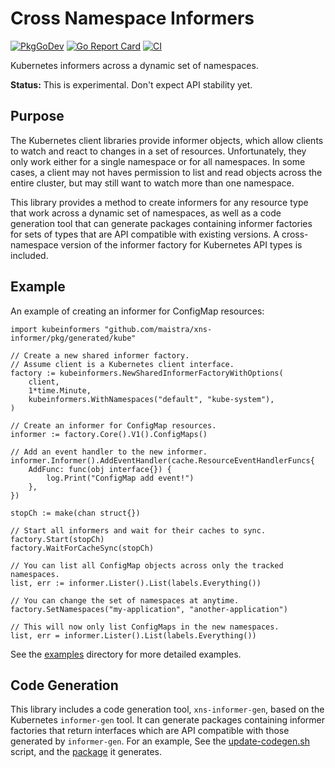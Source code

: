 # Cross Namespace Informers

[![PkgGoDev](https://pkg.go.dev/badge/mod/github.com/maistra/xns-informer)](https://pkg.go.dev/mod/github.com/maistra/xns-informer)
[![Go Report Card](https://goreportcard.com/badge/github.com/maistra/xns-informer)](https://goreportcard.com/report/github.com/maistra/xns-informer)
[![CI](https://github.com/maistra/xns-informer/workflows/CI/badge.svg)](https://github.com/maistra/xns-informer/actions)

Kubernetes informers across a dynamic set of namespaces.

**Status:** This is experimental. Don't expect API stability yet.


## Purpose

The Kubernetes client libraries provide informer objects, which allow clients
to watch and react to changes in a set of resources.  Unfortunately, they only
work either for a single namespace or for all namespaces.  In some cases, a
client may not haves permission to list and read objects across the entire
cluster, but may still want to watch more than one namespace.

This library provides a method to create informers for any resource type that
work across a dynamic set of namespaces, as well as a code generation tool that
can generate packages containing informer factories for sets of types that are
API compatible with existing versions.  A cross-namespace version of the
informer factory for Kubernetes API types is included.


## Example

An example of creating an informer for ConfigMap resources:

```golang
import kubeinformers "github.com/maistra/xns-informer/pkg/generated/kube"

// Create a new shared informer factory.
// Assume client is a Kubernetes client interface.
factory := kubeinformers.NewSharedInformerFactoryWithOptions(
	client,
	1*time.Minute,
	kubeinformers.WithNamespaces("default", "kube-system"),
)

// Create an informer for ConfigMap resources.
informer := factory.Core().V1().ConfigMaps()

// Add an event handler to the new informer.
informer.Informer().AddEventHandler(cache.ResourceEventHandlerFuncs{
	AddFunc: func(obj interface{}) {
		log.Print("ConfigMap add event!")
	},
})

stopCh := make(chan struct{})

// Start all informers and wait for their caches to sync.
factory.Start(stopCh)
factory.WaitForCacheSync(stopCh)

// You can list all ConfigMap objects across only the tracked namespaces.
list, err := informer.Lister().List(labels.Everything())

// You can change the set of namespaces at anytime.
factory.SetNamespaces("my-application", "another-application")

// This will now only list ConfigMaps in the new namespaces.
list, err = informer.Lister().List(labels.Everything())
```

See the [examples][1] directory for more detailed examples.


## Code Generation

This library includes a code generation tool, `xns-informer-gen`, based on the
Kubernetes `informer-gen` tool.  It can generate packages containing informer
factories that return interfaces which are API compatible with those generated
by `informer-gen`.  For an example, See the [update-codegen.sh][2] script, and
the [package][3] it generates.


  [1]: https://github.com/maistra/xns-informer/tree/master/examples
  [2]: https://github.com/maistra/xns-informer/blob/master/hack/update-codegen.sh
  [3]: https://github.com/maistra/xns-informer/tree/master/pkg/generated/kube
